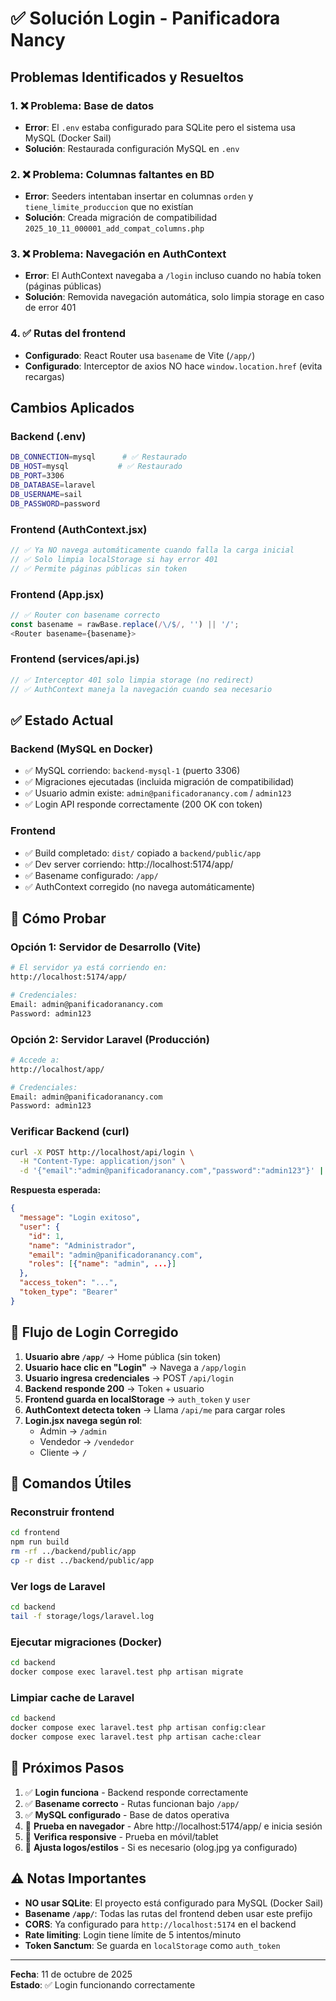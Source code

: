 # ✅ Solución Login - Panificadora Nancy

## Problemas Identificados y Resueltos

### 1. ❌ Problema: Base de datos
- **Error**: El `.env` estaba configurado para SQLite pero el sistema usa MySQL (Docker Sail)
- **Solución**: Restaurada configuración MySQL en `.env`

### 2. ❌ Problema: Columnas faltantes en BD
- **Error**: Seeders intentaban insertar en columnas `orden` y `tiene_limite_produccion` que no existían
- **Solución**: Creada migración de compatibilidad `2025_10_11_000001_add_compat_columns.php`

### 3. ❌ Problema: Navegación en AuthContext
- **Error**: El AuthContext navegaba a `/login` incluso cuando no había token (páginas públicas)
- **Solución**: Removida navegación automática, solo limpia storage en caso de error 401

### 4. ✅ Rutas del frontend
- **Configurado**: React Router usa `basename` de Vite (`/app/`)
- **Configurado**: Interceptor de axios NO hace `window.location.href` (evita recargas)

## Cambios Aplicados

### Backend (.env)
```bash
DB_CONNECTION=mysql      # ✅ Restaurado
DB_HOST=mysql           # ✅ Restaurado
DB_PORT=3306
DB_DATABASE=laravel
DB_USERNAME=sail
DB_PASSWORD=password
```

### Frontend (AuthContext.jsx)
```javascript
// ✅ Ya NO navega automáticamente cuando falla la carga inicial
// ✅ Solo limpia localStorage si hay error 401
// ✅ Permite páginas públicas sin token
```

### Frontend (App.jsx)
```javascript
// ✅ Router con basename correcto
const basename = rawBase.replace(/\/$/, '') || '/';
<Router basename={basename}>
```

### Frontend (services/api.js)
```javascript
// ✅ Interceptor 401 solo limpia storage (no redirect)
// ✅ AuthContext maneja la navegación cuando sea necesario
```

## ✅ Estado Actual

### Backend (MySQL en Docker)
- ✅ MySQL corriendo: `backend-mysql-1` (puerto 3306)
- ✅ Migraciones ejecutadas (incluida migración de compatibilidad)
- ✅ Usuario admin existe: `admin@panificadoranancy.com` / `admin123`
- ✅ Login API responde correctamente (200 OK con token)

### Frontend
- ✅ Build completado: `dist/` copiado a `backend/public/app`
- ✅ Dev server corriendo: http://localhost:5174/app/
- ✅ Basename configurado: `/app/`
- ✅ AuthContext corregido (no navega automáticamente)

## 🧪 Cómo Probar

### Opción 1: Servidor de Desarrollo (Vite)
```bash
# El servidor ya está corriendo en:
http://localhost:5174/app/

# Credenciales:
Email: admin@panificadoranancy.com
Password: admin123
```

### Opción 2: Servidor Laravel (Producción)
```bash
# Accede a:
http://localhost/app/

# Credenciales:
Email: admin@panificadoranancy.com
Password: admin123
```

### Verificar Backend (curl)
```bash
curl -X POST http://localhost/api/login \
  -H "Content-Type: application/json" \
  -d '{"email":"admin@panificadoranancy.com","password":"admin123"}' | jq
```

**Respuesta esperada:**
```json
{
  "message": "Login exitoso",
  "user": {
    "id": 1,
    "name": "Administrador",
    "email": "admin@panificadoranancy.com",
    "roles": [{"name": "admin", ...}]
  },
  "access_token": "...",
  "token_type": "Bearer"
}
```

## 📝 Flujo de Login Corregido

1. **Usuario abre `/app/`** → Home pública (sin token)
2. **Usuario hace clic en "Login"** → Navega a `/app/login`
3. **Usuario ingresa credenciales** → POST `/api/login`
4. **Backend responde 200** → Token + usuario
5. **Frontend guarda en localStorage** → `auth_token` y `user`
6. **AuthContext detecta token** → Llama `/api/me` para cargar roles
7. **Login.jsx navega según rol**:
   - Admin → `/admin`
   - Vendedor → `/vendedor`
   - Cliente → `/`

## 🔧 Comandos Útiles

### Reconstruir frontend
```bash
cd frontend
npm run build
rm -rf ../backend/public/app
cp -r dist ../backend/public/app
```

### Ver logs de Laravel
```bash
cd backend
tail -f storage/logs/laravel.log
```

### Ejecutar migraciones (Docker)
```bash
cd backend
docker compose exec laravel.test php artisan migrate
```

### Limpiar cache de Laravel
```bash
cd backend
docker compose exec laravel.test php artisan config:clear
docker compose exec laravel.test php artisan cache:clear
```

## 🚀 Próximos Pasos

1. ✅ **Login funciona** - Backend responde correctamente
2. ✅ **Basename correcto** - Rutas funcionan bajo `/app/`
3. ✅ **MySQL configurado** - Base de datos operativa
4. 🔄 **Prueba en navegador** - Abre http://localhost:5174/app/ e inicia sesión
5. 📱 **Verifica responsive** - Prueba en móvil/tablet
6. 🎨 **Ajusta logos/estilos** - Si es necesario (olog.jpg ya configurado)

## ⚠️ Notas Importantes

- **NO usar SQLite**: El proyecto está configurado para MySQL (Docker Sail)
- **Basename `/app/`**: Todas las rutas del frontend deben usar este prefijo
- **CORS**: Ya configurado para `http://localhost:5174` en el backend
- **Rate limiting**: Login tiene límite de 5 intentos/minuto
- **Token Sanctum**: Se guarda en `localStorage` como `auth_token`

---
**Fecha**: 11 de octubre de 2025  
**Estado**: ✅ Login funcionando correctamente
